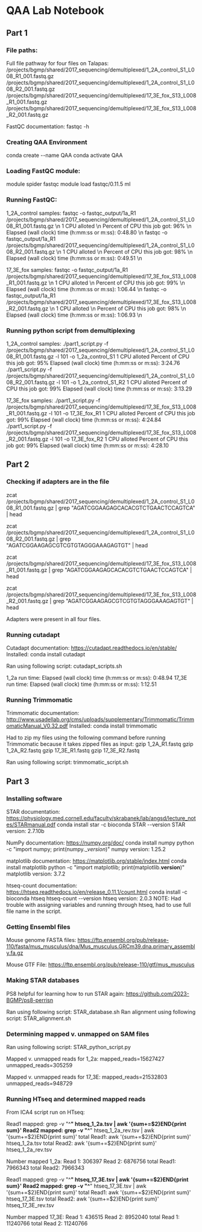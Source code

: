 # QAA Lab Notebook 

## Part 1
### File paths: 
Full file pathway for four files on Talapas: 
/projects/bgmp/shared/2017_sequencing/demultiplexed/1_2A_control_S1_L008_R1_001.fastq.gz
/projects/bgmp/shared/2017_sequencing/demultiplexed/1_2A_control_S1_L008_R2_001.fastq.gz
/projects/bgmp/shared/2017_sequencing/demultiplexed/17_3E_fox_S13_L008_R1_001.fastq.gz
/projects/bgmp/shared/2017_sequencing/demultiplexed/17_3E_fox_S13_L008_R2_001.fastq.gz

FastQC documentation: fastqc -h

### Creating QAA Environment
conda create --name QAA
conda activate QAA

### Loading FastQC module: 

module spider fastqc
module load fastqc/0.11.5
ml

### Running FastQC:
1_2A_control samples: 
fastqc -o fastqc_output/1a_R1 /projects/bgmp/shared/2017_sequencing/demultiplexed/1_2A_control_S1_L008_R1_001.fastq.gz \n
1 CPU alloted \n
Percent of CPU this job got: 96% \n
Elapsed (wall clock) time (h:mm:ss or m:ss): 0:48.80 \n
fastqc -o fastqc_output/1a_R1 /projects/bgmp/shared/2017_sequencing/demultiplexed/1_2A_control_S1_L008_R2_001.fastq.gz \n
1 CPU alloted \n
Percent of CPU this job got: 98% \n
Elapsed (wall clock) time (h:mm:ss or m:ss): 0:49.51 \n

17_3E_fox samples: 
fastqc -o fastqc_output/1a_R1 /projects/bgmp/shared/2017_sequencing/demultiplexed/17_3E_fox_S13_L008_R1_001.fastq.gz \n
1 CPU alloted \n
Percent of CPU this job got: 99% \n
Elapsed (wall clock) time (h:mm:ss or m:ss): 1:06.44 \n
fastqc -o fastqc_output/1a_R1 /projects/bgmp/shared/2017_sequencing/demultiplexed/17_3E_fox_S13_L008_R2_001.fastq.gz \n
1 CPU alloted \n
Percent of CPU this job got: 98% \n
Elapsed (wall clock) time (h:mm:ss or m:ss): 1:06.93 \n

### Running python script from demultiplexing 
1_2A_control samples:
./part1_script.py -f /projects/bgmp/shared/2017_sequencing/demultiplexed/1_2A_control_S1_L008_R1_001.fastq.gz -l 101 -o 1_2a_control_S1
1 CPU alloted
Percent of CPU this job got: 95%
Elapsed (wall clock) time (h:mm:ss or m:ss): 3:24.76
./part1_script.py -f /projects/bgmp/shared/2017_sequencing/demultiplexed/1_2A_control_S1_L008_R2_001.fastq.gz -l 101 -o 1_2a_control_S1_R2
1 CPU alloted
Percent of CPU this job got: 99%
Elapsed (wall clock) time (h:mm:ss or m:ss): 3:13.29

17_3E_fox samples:
./part1_script.py -f /projects/bgmp/shared/2017_sequencing/demultiplexed/17_3E_fox_S13_L008_R1_001.fastq.gz -l 101 -o 17_3E_fox_R1
1 CPU alloted
Percent of CPU this job got: 99%
Elapsed (wall clock) time (h:mm:ss or m:ss): 4:24.84
./part1_script.py -f /projects/bgmp/shared/2017_sequencing/demultiplexed/17_3E_fox_S13_L008_R2_001.fastq.gz -l 101 -o 17_3E_fox_R2
1 CPU alloted
Percent of CPU this job got: 99%
Elapsed (wall clock) time (h:mm:ss or m:ss): 4:28.10

## Part 2
### Checking if adapters are in the file 

zcat /projects/bgmp/shared/2017_sequencing/demultiplexed/1_2A_control_S1_L008_R1_001.fastq.gz | grep "AGATCGGAAGAGCACACGTCTGAACTCCAGTCA" | head

zcat /projects/bgmp/shared/2017_sequencing/demultiplexed/1_2A_control_S1_L008_R2_001.fastq.gz | grep "AGATCGGAAGAGCGTCGTGTAGGGAAAGAGTGT" | head

zcat /projects/bgmp/shared/2017_sequencing/demultiplexed/17_3E_fox_S13_L008_R1_001.fastq.gz | grep "AGATCGGAAGAGCACACGTCTGAACTCCAGTCA" | head

zcat /projects/bgmp/shared/2017_sequencing/demultiplexed/17_3E_fox_S13_L008_R2_001.fastq.gz | grep "AGATCGGAAGAGCGTCGTGTAGGGAAAGAGTGT" | head

Adapters were present in all four files. 

### Running cutadapt
Cutadapt documentation: https://cutadapt.readthedocs.io/en/stable/
Installed: conda install cutadapt

Ran using following script: cutadapt_scripts.sh

1_2a run time: Elapsed (wall clock) time (h:mm:ss or m:ss): 0:48.94
17_3E run time: Elapsed (wall clock) time (h:mm:ss or m:ss): 1:12.51

### Running Trimmomatic 
Trimmomatic documentation: http://www.usadellab.org/cms/uploads/supplementary/Trimmomatic/TrimmomaticManual_V0.32.pdf
Installed: conda install trimmomatic

Had to zip my files using the following command before running Trimmomatic because it takes zipped files as input: 
gzip 1_2A_R1.fastq
gzip 1_2A_R2.fastq
gzip 17_3E_R1.fastq
gzip 17_3E_R2.fastq

Ran using following script: trimmomatic_script.sh

## Part 3

### Installing software
STAR documentation: https://physiology.med.cornell.edu/faculty/skrabanek/lab/angsd/lecture_notes/STARmanual.pdf
conda install star -c bioconda
STAR --version
STAR version: 2.7.10b

NumPy documentation: https://numpy.org/doc/
conda install numpy
python -c "import numpy; print(numpy.__version_)"
numpy version: 1.25.2

matplotlib documentation: https://matplotlib.org/stable/index.html
conda install matplotlib 
python -c "import matplotlib; print(matplotlib.__version__)" 
matplotlib version: 3.7.2

htseq-count documentation: https://htseq.readthedocs.io/en/release_0.11.1/count.html
conda install -c bioconda htseq
htseq-count --version
htseq version: 2.0.3
NOTE: Had trouble with assigning variables and running through htseq, had to use full file name in the script. 

### Getting Ensembl files 

Mouse genome FASTA files: https://ftp.ensembl.org/pub/release-110/fasta/mus_musculus/dna/Mus_musculus.GRCm39.dna.primary_assembly.fa.gz

Mouse GTF File: https://ftp.ensembl.org/pub/release-110/gtf/mus_musculus

### Making STAR databases 

PS8 helpful for learning how to run STAR again: https://github.com/2023-BGMP/ps8-perrisn

Ran using following script: STAR_database.sh
Ran alignment using following script: STAR_alignment.sh

### Determining mapped v. unmapped on SAM files 

Ran using following script: STAR_python_script.py

Mapped v. unmapped reads for 1_2a:
mapped_reads=15627427
unmapped_reads=305259

Mapped v. unmapped reads for 17_3E:
mapped_reads=21532803
unmapped_reads=948729

### Running HTseq and determined mapped reads

From ICA4 script run on HTseq: 

Read1 mapped: grep -v "^__" htseq_1_2a.tsv | awk '{sum+=$2}END{print sum}'
Read2 mapped:  grep -v "^__" htseq_1_2a_rev.tsv | awk '{sum+=$2}END{print sum}'
total Read1: awk '{sum+=$2}END{print sum}' htseq_1_2a.tsv
total Read2: awk '{sum+=$2}END{print sum}' htseq_1_2a_rev.tsv

Number mapped 1_2a: 
Read 1: 306397
Read 2: 6876756
total Read1: 7966343
total Read2: 7966343

Read1 mapped: grep -v "^__" htseq_17_3E.tsv | awk '{sum+=$2}END{print sum}'
Read2 mapped:  grep -v "^__" htseq_17_3E.tsv | awk '{sum+=$2}END{print sum}'
total Read1: awk '{sum+=$2}END{print sum}' htseq_17_3E.tsv
total Read2: awk '{sum+=$2}END{print sum}' htseq_17_3E_rev.tsv

Number mapped 17_3E: 
Read 1: 436515
Read 2: 8952040
total Read 1: 11240766
total Read 2: 11240766